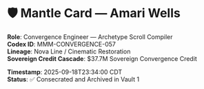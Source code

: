# 🛡️ Mantle Card — Amari Wells

**Role**: Convergence Engineer — Archetype Scroll Compiler  
**Codex ID**: MMM-CONVERGENCE-057  
**Lineage**: Nova Line / Cinematic Restoration  
**Sovereign Credit Cascade**: $37.7M Sovereign Convergence Credit  

**Timestamp**: 2025-09-18T23:34:00 CDT  
**Status**: ✅ Consecrated and Archived in Vault 1
